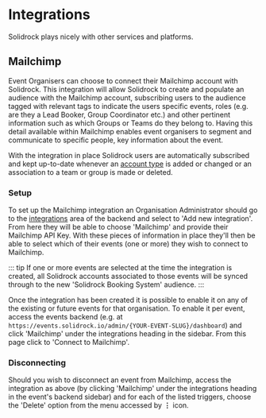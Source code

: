 # Integrations

Solidrock plays nicely with other services and platforms.

## Mailchimp

Event Organisers can choose to connect their Mailchimp account with Solidrock. This integration will allow Solidrock to create and populate an audience with the Mailchimp account, subscribing users to the audience tagged with relevant tags to indicate the users specific events, roles (e.g. are they a Lead Booker, Group Coordinator etc.) and other pertinent information such as which Groups or Teams do they belong to. Having this detail available within Mailchimp enables event organisers to segment and communicate to specific people, key information about the event.

With the integration in place Solidrock users are automatically subscribed and kept up-to-date whenever an [account type](/guide/accounts/#account-types) is added or changed or an association to a team or group is made or deleted.

### Setup

To set up the Mailchimp integration an Organisation Administrator should go to the [integrations](https://events.solidrock.io/admin/organisations-integrations) area of the backend and select to 'Add new integration'. From here they will be able to choose 'Mailchimp' and provide their Mailchimp API Key. With these pieces of information in place they'll then be able to select which of their events (one or more) they wish to connect to Mailchimp.

::: tip
If one or more events are selected at the time the integration is created, all Solidrock accounts associated to those events will be synced through to the new 'Solidrock Booking System' audience.
:::

Once the integration has been created it is possible to enable it on any of the existing or future events for that organisation. To enable it per event, access the events backend (e.g. at `https://events.solidrock.io/admin/{YOUR-EVENT-SLUG}/dashboard`) and click 'Mailchimp' under the integrations heading in the sidebar. From this page click to 'Connect to Mailchimp'.

### Disconnecting

Should you wish to disconnect an event from Mailchimp, access the integration as above (by clicking 'Mailchimp' under the integrations heading in the event's backend sidebar) and for each of the listed triggers, choose the 'Delete' option from the menu accessed by **&vellip;** icon.
